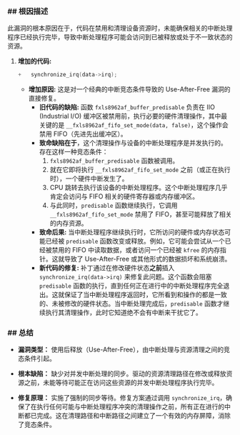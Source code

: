 ### **## 根因描述**

此漏洞的根本原因在于，代码在禁用和清理设备资源时，未能确保相关的中断处理程序已经执行完毕，导致中断处理程序可能会访问到已被释放或处于不一致状态的资源。

1.  **增加的代码:**
    ```c
    +	synchronize_irq(data->irq);
    ```
    *   **增加原因:** 这是对一个经典的中断竞态条件导致的 Use-After-Free 漏洞的直接修复。
        *   **旧代码的缺陷:** 函数 `fxls8962af_buffer_predisable` 负责在 IIO (Industrial I/O) 缓冲区被禁用前，执行必要的硬件清理操作，其中最关键的是 `__fxls8962af_fifo_set_mode(data, false)`，这个操作会禁用 FIFO（先进先出缓冲区）。
        *   **致命缺陷在于**，这个清理操作与设备的中断处理程序是并发执行的。存在这样一种竞态条件：
            1.  `fxls8962af_buffer_predisable` 函数被调用。
            2.  就在它即将执行 `__fxls8962af_fifo_set_mode` 之前（或正在执行时），一个硬件中断发生了。
            3.  CPU 跳转去执行该设备的中断处理程序。这个中断处理程序几乎肯定会访问与 FIFO 相关的硬件寄存器或内存缓冲区。
            4.  与此同时，`predisable` 函数继续执行，它调用 `__fxls8962af_fifo_set_mode` 禁用了 FIFO，甚至可能释放了相关的内存资源。
        *   **致命后果:** 当中断处理程序继续执行时，它所访问的硬件或内存状态可能已经被 `predisable` 函数改变或释放。例如，它可能会尝试从一个已经被禁用的 FIFO 中读取数据，或者访问一个已经被 `kfree` 的内存指针。这就导致了 Use-After-Free 或其他形式的数据损坏和系统崩溃。
        *   **新代码的修复:** 补丁通过在修改硬件状态**之前**插入 `synchronize_irq(data->irq)` 来修复此问题。这个函数会阻塞 `predisable` 函数的执行，直到任何正在进行中的中断处理程序完全退出。这就保证了当中断处理程序返回时，它所看到和操作的都是一致的、未被修改的硬件状态。当中断处理完成后，`predisable` 函数才继续执行其清理操作，此时它知道绝不会有中断来干扰它了。

### **## 总结**

*   **漏洞类型：**
    使用后释放（Use-After-Free），由中断处理与资源清理之间的竞态条件引起。

*   **根本缺陷：**
    缺少对并发中断处理的同步。驱动的资源清理路径在修改或释放资源之前，未能等待可能正在访问这些资源的并发中断处理程序执行完毕。

*   **修复原理：**
    实施了强制的同步等待。修复方案通过调用 `synchronize_irq`，确保了在执行任何可能与中断处理程序冲突的清理操作之前，所有正在进行的中断都已完成。这在清理路径和中断路径之间建立了一个有效的内存屏障，消除了竞态条件。